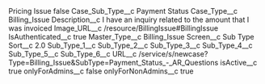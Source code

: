 <?xml version="1.0" encoding="UTF-8"?>
<CustomMetadata xmlns="http://soap.sforce.com/2006/04/metadata" xmlns:xsi="http://www.w3.org/2001/XMLSchema-instance" xmlns:xsd="http://www.w3.org/2001/XMLSchema">
    <label>Pricing Issue</label>
    <protected>false</protected>
    <values>
        <field>Case_Sub_Type__c</field>
        <value xsi:type="xsd:string">Payment Status</value>
    </values>
    <values>
        <field>Case_Type__c</field>
        <value xsi:type="xsd:string">Billing_Issue</value>
    </values>
    <values>
        <field>Description__c</field>
        <value xsi:type="xsd:string">I have an inquiry related to the amount that I was invoiced</value>
    </values>
    <values>
        <field>Image_URL__c</field>
        <value xsi:type="xsd:string">/resource/BillingIssue#BillingIssue</value>
    </values>
    <values>
        <field>IsAuthenticated__c</field>
        <value xsi:type="xsd:boolean">true</value>
    </values>
    <values>
        <field>Master_Type__c</field>
        <value xsi:type="xsd:string">Billing_Issue</value>
    </values>
    <values>
        <field>Screen__c</field>
        <value xsi:type="xsd:string">Sub Type</value>
    </values>
    <values>
        <field>Sort__c</field>
        <value xsi:type="xsd:double">2.0</value>
    </values>
    <values>
        <field>Sub_Type_1__c</field>
        <value xsi:nil="true"/>
    </values>
    <values>
        <field>Sub_Type_2__c</field>
        <value xsi:nil="true"/>
    </values>
    <values>
        <field>Sub_Type_3__c</field>
        <value xsi:nil="true"/>
    </values>
    <values>
        <field>Sub_Type_4__c</field>
        <value xsi:nil="true"/>
    </values>
    <values>
        <field>Sub_Type_5__c</field>
        <value xsi:nil="true"/>
    </values>
    <values>
        <field>Sub_Type_6__c</field>
        <value xsi:nil="true"/>
    </values>
    <values>
        <field>URL__c</field>
        <value xsi:type="xsd:string">/service/s/newcase?Type=Billing_Issue&amp;SubType=Payment_Status_-_AR_Questions</value>
    </values>
    <values>
        <field>isActive__c</field>
        <value xsi:type="xsd:boolean">true</value>
    </values>
    <values>
        <field>onlyForAdmins__c</field>
        <value xsi:type="xsd:boolean">false</value>
    </values>
    <values>
        <field>onlyForNonAdmins__c</field>
        <value xsi:type="xsd:boolean">true</value>
    </values>
</CustomMetadata>
